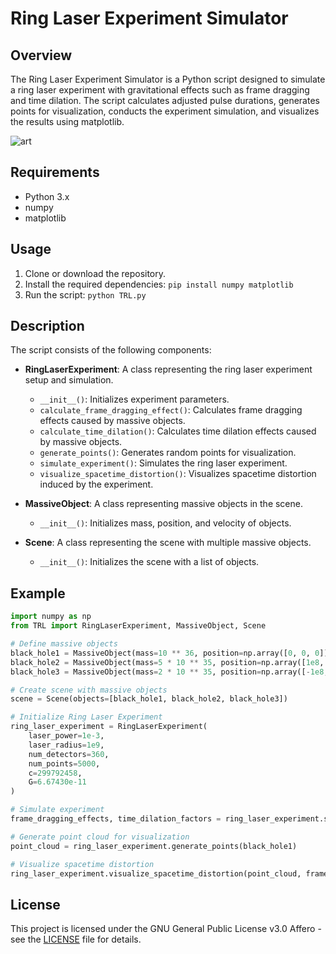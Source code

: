# Ring Laser Experiment Simulator

## Overview
The Ring Laser Experiment Simulator is a Python script designed to simulate a ring laser experiment with gravitational effects such as frame dragging and time dilation. The script calculates adjusted pulse durations, generates points for visualization, conducts the experiment simulation, and visualizes the results using matplotlib.

![art](https://github.com/LoQiseaking69/TimeRing-/blob/main/IMG_8634.jpeg) 

## Requirements
- Python 3.x
- numpy
- matplotlib

## Usage
1. Clone or download the repository.
2. Install the required dependencies: `pip install numpy matplotlib`
3. Run the script: `python TRL.py`

## Description
The script consists of the following components:

- **RingLaserExperiment**: A class representing the ring laser experiment setup and simulation.
  - `__init__()`: Initializes experiment parameters.
  - `calculate_frame_dragging_effect()`: Calculates frame dragging effects caused by massive objects.
  - `calculate_time_dilation()`: Calculates time dilation effects caused by massive objects.
  - `generate_points()`: Generates random points for visualization.
  - `simulate_experiment()`: Simulates the ring laser experiment.
  - `visualize_spacetime_distortion()`: Visualizes spacetime distortion induced by the experiment.

- **MassiveObject**: A class representing massive objects in the scene.
  - `__init__()`: Initializes mass, position, and velocity of objects.

- **Scene**: A class representing the scene with multiple massive objects.
  - `__init__()`: Initializes the scene with a list of objects.

## Example
```python
import numpy as np
from TRL import RingLaserExperiment, MassiveObject, Scene

# Define massive objects
black_hole1 = MassiveObject(mass=10 ** 36, position=np.array([0, 0, 0]), velocity=0)
black_hole2 = MassiveObject(mass=5 * 10 ** 35, position=np.array([1e8, 0, 0]), velocity=1e7)
black_hole3 = MassiveObject(mass=2 * 10 ** 35, position=np.array([-1e8, 0, 0]), velocity=-1e7)

# Create scene with massive objects
scene = Scene(objects=[black_hole1, black_hole2, black_hole3])

# Initialize Ring Laser Experiment
ring_laser_experiment = RingLaserExperiment(
    laser_power=1e-3,
    laser_radius=1e9,
    num_detectors=360,
    num_points=5000,
    c=299792458,
    G=6.67430e-11
)

# Simulate experiment
frame_dragging_effects, time_dilation_factors = ring_laser_experiment.simulate_experiment(scene)

# Generate point cloud for visualization
point_cloud = ring_laser_experiment.generate_points(black_hole1)

# Visualize spacetime distortion
ring_laser_experiment.visualize_spacetime_distortion(point_cloud, frame_dragging_effects, time_dilation_factors)
```

## License
This project is licensed under the GNU General Public License v3.0 Affero - see the [LICENSE](LICENSE) file for details.
